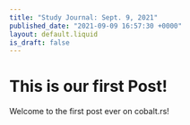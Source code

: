 ```yaml
---
title: "Study Journal: Sept. 9, 2021"
published_date: "2021-09-09 16:57:30 +0000"
layout: default.liquid
is_draft: false
---
```

# This is our first Post!

Welcome to the first post ever on cobalt.rs!
